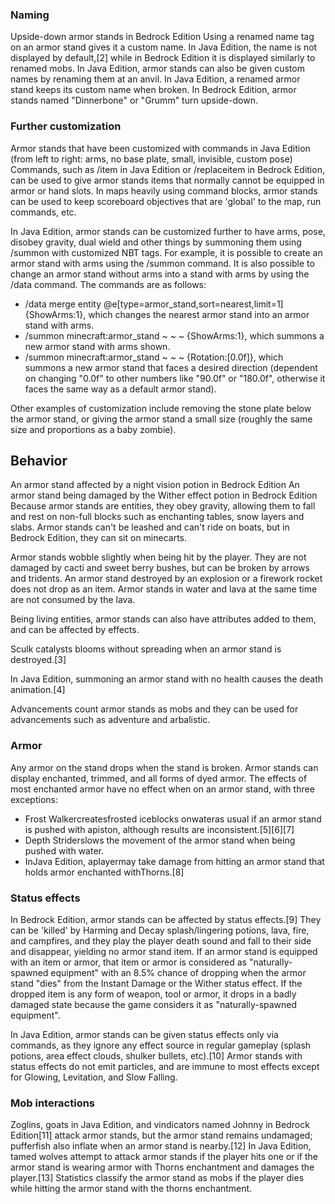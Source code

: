 ### Naming
Upside-down armor stands in Bedrock Edition
Using a renamed name tag on an armor stand gives it a custom name. In Java Edition, the name is not displayed by default,[2] while in Bedrock Edition it is displayed similarly to renamed mobs. In Java Edition, armor stands can also be given custom names by renaming them at an anvil. In Java Edition, a renamed armor stand keeps its custom name when broken. In Bedrock Edition, armor stands named "Dinnerbone" or "Grumm" turn upside-down.

### Further customization
Armor stands that have been customized with commands in Java Edition (from left to right: arms, no base plate, small, invisible, custom pose)
Commands, such as /item in Java Edition or /replaceitem in Bedrock Edition, can be used to give armor stands items that normally cannot be equipped in armor or hand slots. In maps heavily using command blocks, armor stands can be used to keep scoreboard objectives that are 'global' to the map, run commands, etc. 

In Java Edition, armor stands can be customized further to have arms, pose, disobey gravity, dual wield and other things by summoning them using /summon with customized NBT tags. For example, it is possible to create an armor stand with arms using the /summon command. It is also possible to change an armor stand without arms into a stand with arms by using the /data command. The commands are as follows:

- /data merge entity @e[type=armor_stand,sort=nearest,limit=1] {ShowArms:1}, which changes the nearest armor stand into an armor stand with arms.
- /summon minecraft:armor_stand ~ ~ ~ {ShowArms:1}, which summons a new armor stand with arms shown.
- /summon minecraft:armor_stand ~ ~ ~ {Rotation:[0.0f]}, which summons a new armor stand that faces a desired direction (dependent on changing "0.0f" to other numbers like "90.0f" or "180.0f", otherwise it faces the same way as a default armor stand).

Other examples of customization include removing the stone plate below the armor stand, or giving the armor stand a small size (roughly the same size and proportions as a baby zombie).

## Behavior
An armor stand affected by a night vision potion in Bedrock Edition
An armor stand being damaged by the Wither effect potion in Bedrock Edition
Because armor stands are entities, they obey gravity, allowing them to fall and rest on non-full blocks such as enchanting tables, snow layers and slabs. Armor stands can't be leashed and can't ride on boats, but in Bedrock Edition, they can sit on minecarts.

Armor stands wobble slightly when being hit by the player. They are not damaged by cacti and sweet berry bushes, but can be broken by arrows and tridents. An armor stand destroyed by an explosion or a firework rocket does not drop as an item. Armor stands in water and lava at the same time are not consumed by the lava.

Being living entities, armor stands can also have attributes added to them, and can be affected by effects.

Sculk catalysts blooms without spreading when an armor stand is destroyed.[3]

In Java Edition, summoning an armor stand with no health causes the death animation.[4]

Advancements count armor stands as mobs and they can be used for advancements such as adventure and arbalistic.

### Armor
Any armor on the stand drops when the stand is broken. Armor stands can display enchanted, trimmed, and all forms of dyed armor. The effects of most enchanted armor have no effect when on an armor stand, with three exceptions: 

- Frost Walkercreatesfrosted iceblocks onwateras usual if an armor stand is pushed with apiston, although results are inconsistent.[5][6][7]
- Depth Striderslows the movement of the armor stand when being pushed with water.
- InJava Edition, aplayermay take damage from hitting an armor stand that holds armor enchanted withThorns.[8]

### Status effects
In Bedrock Edition, armor stands can be affected by status effects.[9] They can be 'killed' by Harming and Decay splash/lingering potions, lava, fire, and campfires, and they play the player death sound and fall to their side and disappear, yielding no armor stand item. If an armor stand is equipped with an item or armor, that item or armor is considered as "naturally-spawned equipment" with an 8.5% chance of dropping when the armor stand "dies" from the Instant Damage or the Wither status effect. If the dropped item is any form of weapon, tool or armor, it drops in a badly damaged state because the game considers it as "naturally-spawned equipment".

In Java Edition, armor stands can be given status effects only via commands, as they ignore any effect source in regular gameplay (splash potions, area effect clouds, shulker bullets, etc).[10] Armor stands with status effects do not emit particles, and are immune to most effects except for Glowing, Levitation, and Slow Falling.

### Mob interactions
Zoglins, goats in Java Edition, and vindicators named Johnny in Bedrock Edition[11] attack armor stands, but the armor stand remains undamaged; pufferfish also inflate when an armor stand is nearby.[12] In Java Edition, tamed wolves attempt to attack armor stands if the player hits one or if the armor stand is wearing armor with Thorns enchantment and damages the player.[13] Statistics classify the armor stand as mobs if the player dies while hitting the armor stand with the thorns enchantment.

